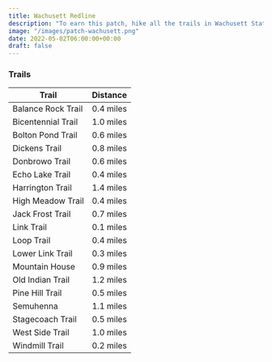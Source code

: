 ```yaml
---
title: Wachusett Redline 
description: "To earn this patch, hike all the trails in Wachusett State Park."
image: "/images/patch-wachusett.png"
date: 2022-05-02T06:00:00+00:00
draft: false
---
```

### Trails 

| Trail        |  Distance|
| ------------- | :-----------: |
|Balance Rock Trail | 0.4 miles |
|Bicentennial Trail | 1.0 miles |
|Bolton Pond Trail | 0.6 miles |
|Dickens Trail | 0.8 miles |
|Donbrowo Trail | 0.6 miles |
|Echo Lake Trail | 0.4 miles |
|Harrington Trail | 1.4 miles |
|High Meadow Trail | 0.4 miles |
|Jack Frost Trail | 0.7 miles |
|Link Trail | 0.1 miles |
|Loop Trail | 0.4 miles |
|Lower Link Trail | 0.3 miles |
|Mountain House | 0.9 miles |
|Old Indian Trail | 1.2 miles |
|Pine Hill Trail | 0.5 miles |
|Semuhenna | 1.1 miles |
|Stagecoach Trail | 0.5 miles |
|West Side Trail | 1.0 miles |
|Windmill Trail | 0.2 miles |

